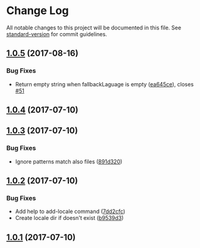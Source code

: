 # Change Log

All notable changes to this project will be documented in this file.
See [standard-version](https://github.com/conventional-changelog/standard-version) for commit guidelines.

<a name="1.0.5"></a>
## [1.0.5](https://github.com/lingui/js-lingui/compare/lingui-cli@1.0.4...lingui-cli@1.0.5) (2017-08-16)


### Bug Fixes

* Return empty string when fallbackLaguage is empty ([ea645ce](https://github.com/lingui/js-lingui/commit/ea645ce)), closes [#51](https://github.com/lingui/js-lingui/issues/51)




<a name="1.0.4"></a>
## [1.0.4](https://github.com/lingui/js-lingui/compare/lingui-cli@1.0.3...lingui-cli@1.0.4) (2017-07-10)




<a name="1.0.3"></a>
## [1.0.3](https://github.com/lingui/js-lingui/compare/lingui-cli@1.0.2...lingui-cli@1.0.3) (2017-07-10)


### Bug Fixes

* Ignore patterns match also files ([891d320](https://github.com/lingui/js-lingui/commit/891d320))




<a name="1.0.2"></a>
## [1.0.2](https://github.com/lingui/js-lingui/compare/lingui-cli@1.0.1...lingui-cli@1.0.2) (2017-07-10)


### Bug Fixes

* Add help to add-locale command ([7dd2cfc](https://github.com/lingui/js-lingui/commit/7dd2cfc))
* Create locale dir if doesn't exist ([b9539d3](https://github.com/lingui/js-lingui/commit/b9539d3))




<a name="1.0.1"></a>
## [1.0.1](https://github.com/lingui/js-lingui/compare/lingui-cli@1.0.0...lingui-cli@1.0.1) (2017-07-10)
